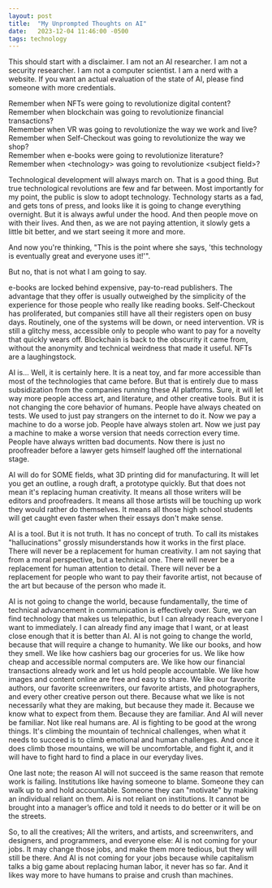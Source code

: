 ```yaml
---
layout: post
title:  "My Unprompted Thoughts on AI"
date:   2023-12-04 11:46:00 -0500
tags: technology
---
```


This should start with a disclaimer. I am not an AI researcher. I am not a security researcher. I am not a computer scientist. I am a nerd with a website. If you want an actual evaluation of the state of AI, please find someone with more credentials.

Remember when NFTs were going to revolutionize digital content?  
Remember when blockchain was going to revolutionize financial transactions?  
Remember when VR was going to revolutionize the way we work and live?  
Remember when Self-Checkout was going to revolutionize the way we shop?  
Remember when e-books were going to revolutionize literature?  
Remember when \<technology\> was going to revolutionize \<subject field\>?  

Technological development will always march on. That is a good thing. But true technological revolutions are few and far between. Most importantly for my point, the public is slow to adopt technology. Technology starts as a fad, and gets tons of press, and looks like it is going to change everything overnight. But it is always awful under the hood. And then people move on with their lives. And then, as we are not paying attention, it slowly gets a little bit better, and we start seeing it more and more.

And now you're thinking, "This is the point where she says, 'this technology is eventually great and everyone uses it!'".

But no, that is not what I am going to say.

e-books are locked behind expensive, pay-to-read publishers. The advantage that they offer is usually outweighed by the simplicity of the experience for those people who really like reading books. Self-Checkout has proliferated, but companies still have all their registers open on busy days. Routinely, one of the systems will be down, or need intervention. VR is still a glitchy mess, accessible only to people who want to pay for a novelty that quickly wears off. Blockchain is back to the obscurity it came from, without the anonymity and technical weirdness that made it useful. NFTs are a laughingstock.

AI is... Well, it is certainly here. It is a neat toy, and far more accessible than most of the technologies that came before. But that is entirely due to mass subsidization from the companies running these AI platforms. Sure, it will let way more people access art, and literature, and other creative tools. But it is not changing the core behavior of humans. People have always cheated on tests. We used to just pay strangers on the internet to do it. Now we pay a machine to do a worse job. People have always stolen art. Now we just pay a machine to make a worse version that needs correction every time. People have always written bad documents. Now there is just no proofreader before a lawyer gets himself laughed off the international stage.

AI will do for SOME fields, what 3D printing did for manufacturing. It will let you get an outline, a rough draft, a prototype quickly. But that does not mean it's replacing human creativity. It means all those writers will be editors and proofreaders. It means all those artists will be touching up work they would rather do themselves. It means all those high school students will get caught even faster when their essays don't make sense.

AI is a tool. But it is not truth. It has no concept of truth. To call its mistakes "hallucinations" grossly misunderstands how it works in the first place. There will never be a replacement for human creativity. I am not saying that from a moral perspective, but a technical one. There will never be a replacement for human attention to detail. There will never be a replacement for people who want to pay their favorite artist, not because of the art but because of the person who made it.

AI is not going to change the world, because fundamentally, the time of technical advancement in communication is effectively over. Sure, we can find technology that makes us telepathic, but I can already reach everyone I want to immediately. I can already find any image that I want, or at least close enough that it is better than AI. AI is not going to change the world, because that will require a change to humanity. We like our books, and how they smell. We like how cashiers bag our groceries for us. We like how cheap and accessible normal computers are. We like how our financial transactions already work and let us hold people accountable. We like how images and content online are free and easy to share. We like our favorite authors, our favorite screenwriters, our favorite artists, and photographers, and every other creative person out there. Because what we like is not necessarily what they are making, but because they made it. Because we know what to expect from them. Because they are familiar. And AI will never be familiar. Not like real humans are. AI is fighting to be good at the wrong things. It's climbing the mountain of technical challenges, when what it needs to succeed is to climb emotional and human challenges. And once it does climb those mountains, we will be uncomfortable, and fight it, and it will have to fight hard to find a place in our everyday lives.

One last note; the reason AI will not succeed is the same reason that remote work is failing. Institutions like having someone to blame. Someone they can walk up to and hold accountable. Someone they can "motivate" by making an individual reliant on them. Ai is not reliant on institutions. It cannot be brought into a manager’s office and told it needs to do better or it will be on the streets.

So, to all the creatives; All the writers, and artists, and screenwriters, and designers, and programmers, and everyone else: AI is not coming for your jobs. It may change those jobs, and make them more tedious, but they will still be there. And AI is not coming for your jobs because while capitalism talks a big game about replacing human labor, it never has so far. And it likes way more to have humans to praise and crush than machines.
